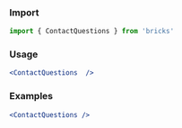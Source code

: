 ### Import

```js static
import { ContactQuestions } from 'bricks'
```

### Usage

```jsx static
<ContactQuestions  />
```

### Examples

```jsx
<ContactQuestions />
```
